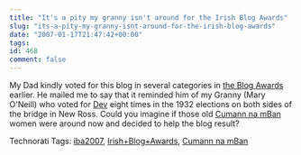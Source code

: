 ```yaml
---
title: "It's a pity my granny isn't around for the Irish Blog Awards"
slug: "its-a-pity-my-granny-isnt-around-for-the-irish-blog-awards"
date: "2007-01-17T21:47:42+00:00"
tags:
id: 468
comment: false
---
```


My Dad kindly voted for this blog in several categories in [the Blog Awards](http://awards.ie/nominations/) earlier. He mailed me to say that it reminded him of my Granny (Mary O'Neill) who voted for [Dev](http://en.wikipedia.org/wiki/Eamon_de_Valera) eight times in the 1932 elections on both sides of the bridge in New Ross. Could you imagine if those old [Cumann na mBan](http://en.wikipedia.org/wiki/Cumann_na_mBan) women were around now and decided to help the blog result?

<span class="technoratitag">Technorati Tags: [iba2007](http://www.technorati.com/tags/iba2007), [Irish+Blog+Awards](http://www.technorati.com/tags/Irish+Blog+Awards), [Cumann na mBan](http://www.technorati.com/tags/Cumann+na+mBan)</span>
